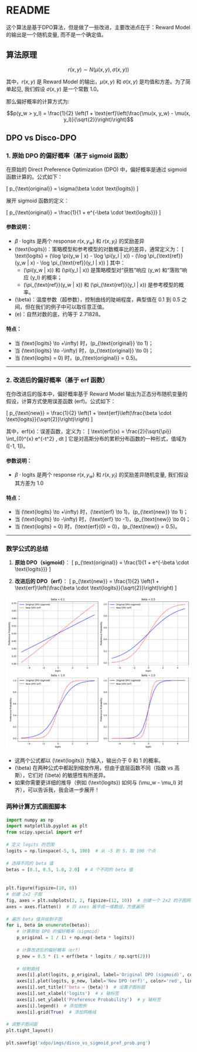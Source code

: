 # README

这个算法是基于DPO算法，但是做了一些改进，主要改进点在于：Reward Model 的输出是一个随机变量, 而不是一个确定值。

## 算法原理


$$r(x, y) \sim N(\mu(x, y), \sigma(x, y))$$ 

其中，$r(x, y)$ 是 Reward Model 的输出，$\mu(x, y)$ 和 $\sigma(x, y)$ 是均值和方差。为了简单起见, 我们假设 $\sigma(x, y)$ 是一个常数 1.0。

那么偏好概率的计算方式为:

$$p(y_w > y_l) = \frac{1}{2} \left(1 + \text{erf}\left(\frac{\mu(x, y_w) - \mu(x, y_l)}{\sqrt{2}}\right)\right)$$





## DPO vs Disco-DPO

### 1. 原始 DPO 的偏好概率（基于 sigmoid 函数）
在原始的 Direct Preference Optimization (DPO) 中，偏好概率是通过 sigmoid 函数计算的。公式如下：

\[
p_{\text{original}} = \sigma(\beta \cdot \text{logits})
\]

展开 sigmoid 函数的定义：

\[
p_{\text{original}} = \frac{1}{1 + e^{-\beta \cdot \text{logits}}}
\]

#### 参数说明：
-  $\beta \cdot \text{logits}$ 是两个 response $r(x, y_w)$ 和 $r(x, y_l)$ 的奖励差异
- \(\text{logits}\)：策略模型和参考模型的对数概率比的差异，通常定义为：
  \[
  \text{logits} = (\log \pi(y_w | x) - \log \pi(y_l | x)) - (\log \pi_{\text{ref}}(y_w | x) - \log \pi_{\text{ref}}(y_l | x))
  \]
  其中：
  - \(\pi(y_w | x)\) 和 \(\pi(y_l | x)\) 是策略模型对“获胜”响应 \(y_w\) 和“落败”响应 \(y_l\) 的概率；
  - \(\pi_{\text{ref}}(y_w | x)\) 和 \(\pi_{\text{ref}}(y_l | x)\) 是参考模型的概率。
- \(\beta\)：温度参数（超参数），控制曲线的陡峭程度，典型值在 0.1 到 0.5 之间，但在我们的例子中可以取任意正值。
- \(e\)：自然对数的底，约等于 2.71828。

#### 特点：
- 当 \(\text{logits} \to +\infty\) 时，\(p_{\text{original}} \to 1\)；
- 当 \(\text{logits} \to -\infty\) 时，\(p_{\text{original}} \to 0\)；
- 当 \(\text{logits} = 0\) 时，\(p_{\text{original}} = 0.5\)。

---

### 2. 改进后的偏好概率（基于 erf 函数）
在你改进后的版本中，偏好概率基于 Reward Model 输出为正态分布随机变量的假设，计算方式使用误差函数 (erf)。公式如下：

\[
p_{\text{new}} = \frac{1}{2} \left(1 + \text{erf}\left(\frac{\beta \cdot \text{logits}}{\sqrt{2}}\right)\right)
\]

其中，$\text{erf}(x)$：误差函数，定义为：
  \[
  \text{erf}(x) = \frac{2}{\sqrt{\pi}} \int_{0}^{x} e^{-t^2} \, dt
  \]
  它是对高斯分布的累积分布函数的一种形式，值域为 \([-1, 1]\)。

#### 参数说明：
- $\beta \cdot \text{logits}$ 是两个 response $r(x, y_w)$ 和 $r(x, y_l)$ 的奖励差异随机变量, 我们假设其方差为 1.0


#### 特点：
- 当 \(\text{logits} \to +\infty\) 时，\(\text{erf} \to 1\)，\(p_{\text{new}} \to 1\)；
- 当 \(\text{logits} \to -\infty\) 时，\(\text{erf} \to -1\)，\(p_{\text{new}} \to 0\)；
- 当 \(\text{logits} = 0\) 时，\(\text{erf}(0) = 0\)，\(p_{\text{new}} = 0.5\)。

---

### 数学公式的总结

1. **原始 DPO（sigmoid）**：
   \[
   p_{\text{original}} = \frac{1}{1 + e^{-\beta \cdot \text{logits}}}
   \]

2. **改进后的 DPO（erf）**：
   \[
   p_{\text{new}} = \frac{1}{2} \left(1 + \text{erf}\left(\frac{\beta \cdot \text{logits}}{\sqrt{2}}\right)\right)
   \]

![alt text](imgs/disco_vs_sigmoid_pref_prob.png)


- 这两个公式都以 \(\text{logits}\) 为输入，输出介于 0 和 1 的概率。
- \(\beta\) 在两种公式中都起到缩放作用，但由于底层函数不同（指数 vs 高斯），它们对 \(\beta\) 的敏感性有所差异。
- 如果你需要更详细的推导（例如 \(\text{logits}\) 如何与 \(\mu_w - \mu_l\) 对齐），可以告诉我，我会进一步展开！




### 两种计算方式画图脚本

```python
import numpy as np
import matplotlib.pyplot as plt
from scipy.special import erf

# 定义 logits 的范围
logits = np.linspace(-5, 5, 100)  # 从 -5 到 5，取 100 个点

# 选择不同的 beta 值
betas = [0.1, 0.5, 1.0, 2.0]  # 4 个不同的 beta 值


plt.figure(figsize=(10, 8))
# 创建 2x2 子图
fig, axes = plt.subplots(2, 2, figsize=(12, 10))  # 创建一个 2x2 的子图网格
axes = axes.flatten()  # 将 axes 展平成一维数组，方便遍历

# 遍历 beta 值并绘制子图
for i, beta in enumerate(betas):
    # 计算原始 DPO 的偏好概率（sigmoid）
    p_original = 1 / (1 + np.exp(-beta * logits))
    
    # 计算改进后的偏好概率（erf）
    p_new = 0.5 * (1 + erf(beta * logits / np.sqrt(2)))
    
    # 绘制曲线
    axes[i].plot(logits, p_original, label='Original DPO (sigmoid)', color='blue')
    axes[i].plot(logits, p_new, label='New DPO (erf)', color='red', linestyle='--')
    axes[i].set_title(f'beta = {beta}')  # 设置子图标题
    axes[i].set_xlabel('logits')  # x 轴标签
    axes[i].set_ylabel('Preference Probability')  # y 轴标签
    axes[i].legend()  # 添加图例
    axes[i].grid(True)  # 添加网格线

# 调整子图间距
plt.tight_layout()

plt.savefig('xdpo/imgs/disco_vs_sigmoid_pref_prob.png')
```